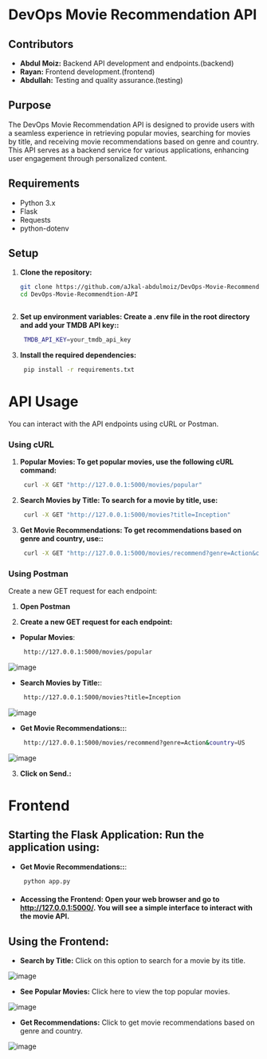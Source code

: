 # DevOps Movie Recommendation API

## Contributors

- **Abdul Moiz:** Backend API development and endpoints.(backend)
- **Rayan:** Frontend development.(frontend)
- **Abdullah:** Testing and quality assurance.(testing)


## Purpose
The DevOps Movie Recommendation API is designed to provide users with a seamless experience in retrieving popular movies, searching for movies by title, and receiving movie recommendations based on genre and country. This API serves as a backend service for various applications, enhancing user engagement through personalized content.

## Requirements

- Python 3.x
- Flask
- Requests
- python-dotenv

## Setup

1. **Clone the repository:**
   ```bash
   git clone https://github.com/aJkal-abdulmoiz/DevOps-Movie-Recommendtion-API.git
   cd DevOps-Movie-Recommendtion-API



2. **Set up environment variables: Create a .env file in the root directory and add your TMDB API key::**
   ```bash
    TMDB_API_KEY=your_tmdb_api_key

3. **Install the required dependencies:**
   ```bash
    pip install -r requirements.txt


# API Usage

You can interact with the API endpoints using cURL or Postman.

### Using cURL

1. **Popular Movies: To get popular movies, use the following cURL command:**
   ```bash
    curl -X GET "http://127.0.0.1:5000/movies/popular"


2. **Search Movies by Title: To search for a movie by title, use:**
   ```bash
    curl -X GET "http://127.0.0.1:5000/movies?title=Inception"


3. **Get Movie Recommendations: To get recommendations based on genre and country, use::**
   ```bash
    curl -X GET "http://127.0.0.1:5000/movies/recommend?genre=Action&country=US"


### Using Postman


Create a new GET request for each endpoint:

1. **Open Postman**

2. **Create a new GET request for each endpoint:**


- **Popular Movies**:
   ```bash
    http://127.0.0.1:5000/movies/popular
   
![image](https://github.com/aJkal-abdulmoiz/DevOps-Movie-Recommendtion-API/blob/f5ceb5033e0fad9db1be3036ca3b16c4d008a0ce/assets/images/popular-endpoint-json-response.png)
   
- **Search Movies by Title:**:
   ```bash
    http://127.0.0.1:5000/movies?title=Inception
   
![image](https://github.com/aJkal-abdulmoiz/DevOps-Movie-Recommendtion-API/blob/f5ceb5033e0fad9db1be3036ca3b16c4d008a0ce/assets/images/movies-titleendpoint-json-response.png)
   
    
- **Get Movie Recommendations::**:
   ```bash
    http://127.0.0.1:5000/movies/recommend?genre=Action&country=US

![image](https://github.com/aJkal-abdulmoiz/DevOps-Movie-Recommendtion-API/blob/f5ceb5033e0fad9db1be3036ca3b16c4d008a0ce/assets/images/get-recommendation-endpoint-json-response.png)
    

3. **Click on Send.:**


# Frontend

## Starting the Flask Application: Run the application using:

- **Get Movie Recommendations::**:
   ```bash
    python app.py

- ####  **Accessing the Frontend**: Open your web browser and go to http://127.0.0.1:5000/. You will see a simple interface to interact with the movie API.

## Using the Frontend:

- **Search by Title:** Click on this option to search for a movie by its title.

![image](https://github.com/aJkal-abdulmoiz/DevOps-Movie-Recommendtion-API/blob/f5ceb5033e0fad9db1be3036ca3b16c4d008a0ce/assets/images/search-by-title.png)
  
- **See Popular Movies:** Click here to view the top popular movies.

![image](https://github.com/aJkal-abdulmoiz/DevOps-Movie-Recommendtion-API/blob/f5ceb5033e0fad9db1be3036ca3b16c4d008a0ce/assets/images/popular-movies.png)
  
- **Get Recommendations:** Click to get movie recommendations based on genre and country.

![image](https://github.com/aJkal-abdulmoiz/DevOps-Movie-Recommendtion-API/blob/f5ceb5033e0fad9db1be3036ca3b16c4d008a0ce/assets/images/get-recommendations.png)





    
